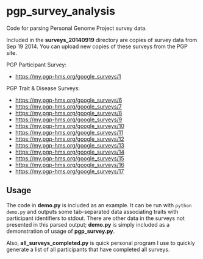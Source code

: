 pgp_survey_analysis
===================

Code for parsing Personal Genome Project survey data.

Included in the **surveys_20140919** directory are copies of survey data from 
Sep 19 2014. You can upload new copies of these surveys from the PGP site.

PGP Participant Survey:
* https://my.pgp-hms.org/google_surveys/1

PGP Trait & Disease Surveys:
* https://my.pgp-hms.org/google_surveys/6
* https://my.pgp-hms.org/google_surveys/7
* https://my.pgp-hms.org/google_surveys/8
* https://my.pgp-hms.org/google_surveys/9
* https://my.pgp-hms.org/google_surveys/10
* https://my.pgp-hms.org/google_surveys/11
* https://my.pgp-hms.org/google_surveys/12
* https://my.pgp-hms.org/google_surveys/13
* https://my.pgp-hms.org/google_surveys/14
* https://my.pgp-hms.org/google_surveys/15
* https://my.pgp-hms.org/google_surveys/16
* https://my.pgp-hms.org/google_surveys/17

Usage
-----

The code in **demo.py** is included as an example. It can be run with 
`python demo.py` and outputs some tab-separated data associating traits with 
participant identifiers to stdout. There are other data in the surveys not 
presented in this parsed output; **demo.py** is simply included as a 
demonstration of usage of **pgp_survey.py**.

Also, **all_surveys_completed.py** is quick personal program I use to
quickly generate a list of all participants that have completed all surveys.
